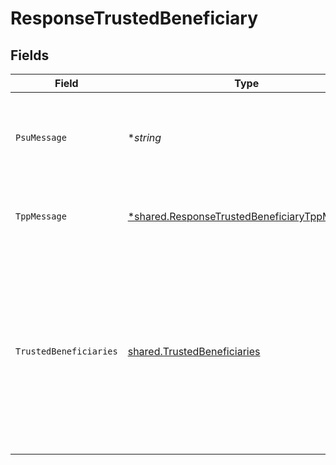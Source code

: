 # ResponseTrustedBeneficiary


## Fields

| Field                                                                                                                                               | Type                                                                                                                                                | Required                                                                                                                                            | Description                                                                                                                                         | Example                                                                                                                                             |
| --------------------------------------------------------------------------------------------------------------------------------------------------- | --------------------------------------------------------------------------------------------------------------------------------------------------- | --------------------------------------------------------------------------------------------------------------------------------------------------- | --------------------------------------------------------------------------------------------------------------------------------------------------- | --------------------------------------------------------------------------------------------------------------------------------------------------- |
| `PsuMessage`                                                                                                                                        | **string*                                                                                                                                           | :heavy_minus_sign:                                                                                                                                  | Texto enviado al TPP a través del HUB para ser mostrado al PSU.                                                                                     | Informacion para PSU                                                                                                                                |
| `TppMessage`                                                                                                                                        | [*shared.ResponseTrustedBeneficiaryTppMessage](../../models/shared/responsetrustedbeneficiarytppmessage.md)                                         | :heavy_minus_sign:                                                                                                                                  | Mensaje para el TPP enviado a través del HUB.                                                                                                       |                                                                                                                                                     |
| `TrustedBeneficiaries`                                                                                                                              | [shared.TrustedBeneficiaries](../../models/shared/trustedbeneficiaries.md)                                                                          | :heavy_check_mark:                                                                                                                                  | Este reporte contiene todos los beneficarios de confianza del PSU para aquellas cuentas que fueron consentidas. Este array podría devolverse vacío. |                                                                                                                                                     |